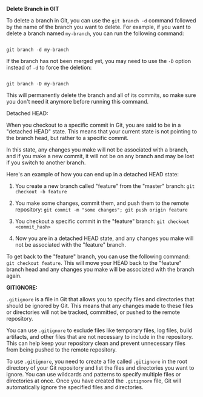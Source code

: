 
**Delete Branch in GIT**

  

To delete a branch in Git, you can use the `git branch -d` command followed by the name of the branch you want to delete. For example, if you want to delete a branch named `my-branch`, you can run the following command: 

  

``` 

git branch -d my-branch 

``` 

  

If the branch has not been merged yet, you may need to use the `-D` option instead of `-d` to force the deletion: 

  

``` 

git branch -D my-branch 

``` 

  

This will permanently delete the branch and all of its commits, so make sure you don't need it anymore before running this command. 

  

Detached HEAD: 

  

When you checkout to a specific commit in Git, you are said to be in a "detached HEAD" state. This means that your current state is not pointing to the branch head, but rather to a specific commit.  

  

In this state, any changes you make will not be associated with a branch, and if you make a new commit, it will not be on any branch and may be lost if you switch to another branch.  

  

Here's an example of how you can end up in a detached HEAD state: 

  

1. You create a new branch called "feature" from the "master" branch: `git checkout -b feature` 

2. You make some changes, commit them, and push them to the remote repository: `git commit -m "some changes"; git push origin feature` 

3. You checkout a specific commit in the "feature" branch: `git checkout <commit_hash>` 

4. Now you are in a detached HEAD state, and any changes you make will not be associated with the "feature" branch. 

  

To get back to the "feature" branch, you can use the following command: `git checkout feature`. This will move your HEAD back to the "feature" branch head and any changes you make will be associated with the branch again. 



**GITIGNORE:**

`.gitignore` is a file in Git that allows you to specify files and directories that should be ignored by Git. This means that any changes made to these files or directories will not be tracked, committed, or pushed to the remote repository. 

You can use `.gitignore` to exclude files like temporary files, log files, build artifacts, and other files that are not necessary to include in the repository. This can help keep your repository clean and prevent unnecessary files from being pushed to the remote repository. 

To use `.gitignore`, you need to create a file called `.gitignore` in the root directory of your Git repository and list the files and directories you want to ignore. You can use wildcards and patterns to specify multiple files or directories at once. Once you have created the `.gitignore` file, Git will automatically ignore the specified files and directories.


